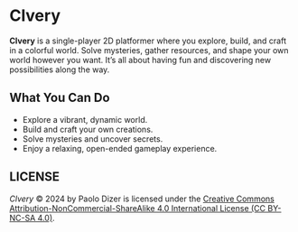 # Clvery

**Clvery** is a single-player 2D platformer where you explore, build, and craft in a colorful world. Solve mysteries, gather resources, and shape your own world however you want. It’s all about having fun and discovering new possibilities along the way.

## What You Can Do

- Explore a vibrant, dynamic world.
- Build and craft your own creations.
- Solve mysteries and uncover secrets.
- Enjoy a relaxing, open-ended gameplay experience.

## LICENSE

*Clvery* © 2024 by Paolo Dizer is licensed under the [Creative Commons Attribution-NonCommercial-ShareAlike 4.0 International License (CC BY-NC-SA 4.0)](https://creativecommons.org/licenses/by-nc-sa/4.0/).
